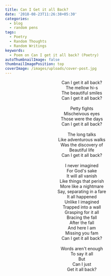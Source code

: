 ```yaml
---
title: Can I Get it all Back?
date: '2018-08-23T11:26:38+05:30'
categories:
  - blog
  - random pens
tags:
  - Poetry
  - Random Thoughts
  - Random Writings
keywords:
  - Poem on Can I get it all back? (Poetry)
autoThumbnailImage: false
thumbnailImagePosition: top
coverImage: /images/uploads/cover-post.jpg
---
```

<center>
Can I get it all back?<br>
The mellow hi-s<br>
The beautiful smiles<br>
Can I get it all back?
<br><br>
Petty fights<br>
Mischeivous eyes<br>
Those were the days<br>
Can I get it all back?
<br><br>
The long talks<br>
Like adventurous walks<br>
Was the discovery of<br>
Beautiful life<br>
Can I get it all back?
<br><br>
I never imagined<br>
For God's sake<br>
It will all vanish<br>
Like things that perish<br>
More like a nightmare<br>
Say, separating in a fare<br>
It all happened<br>
Unlike I imagined<br>
Trapped into a wall<br>
Grasping for it all<br>
Bracing the fall<br>
After the fall<br>
And here I am<br>
Missing you fam<br>
Can I get it all back?
<br><br>
Words aren't enough<br>
To say it all<br>
But<br>
Can I just<br>
Get it all back?
</center>
